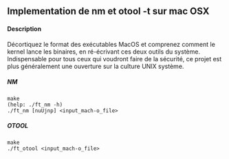 ## Implementation de nm et otool -t sur mac OSX

#### Description
Décortiquez le format des exécutables MacOS et comprenez comment le kernel lance les binaires, en ré-écrivant ces deux outils du système. Indispensable pour tous ceux qui voudront faire de la sécurité, ce projet est plus généralement une ouverture sur la culture UNIX système.

##### NM
```shell
make
(help: ./ft_nm -h)
./ft_nm [nuUjnp] <input_mach-o_file>
```

##### OTOOL
```shell
make
./ft_otool <input_mach-o_file>
```
